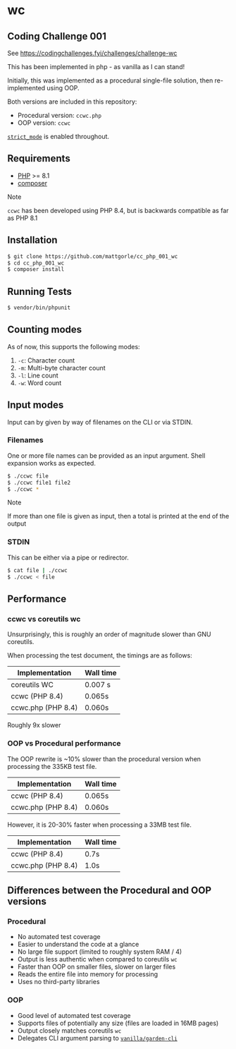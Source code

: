 # wc

## Coding Challenge 001

See https://codingchallenges.fyi/challenges/challenge-wc

This has been implemented in php - as vanilla as I can stand!

Initially, this was implemented as a procedural single-file solution, then re-implemented using OOP.

Both versions are included in this repository:

- Procedural version: `ccwc.php`
- OOP version: `ccwc`

[`strict_mode`](https://www.php.net/manual/en/language.types.declarations.php#language.types.declarations.strict) is enabled throughout.

## Requirements

- [PHP](https://php.net) >= 8.1
- [composer](https://getcomposer.org)

> [!note]
> `ccwc` has been developed using PHP 8.4, but is backwards compatible as far as PHP 8.1

## Installation

```bash
$ git clone https://github.com/mattgorle/cc_php_001_wc
$ cd cc_php_001_wc
$ composer install
```

## Running Tests

```bash
$ vendor/bin/phpunit
```

## Counting modes

As of now, this supports the following modes:

1. `-c`: Character count
2. `-m`: Multi-byte character count
3. `-l`: Line count
4. `-w`: Word count

## Input modes

Input can by given by way of filenames on the CLI or via STDIN.

### Filenames

One or more file names can be provided as an input argument.  Shell expansion works as expected.

```bash
$ ./ccwc file
$ ./ccwc file1 file2
$ ./ccwc *
```

> [!note]
> If more than one file is given as input, then a total is printed at the end of the output

### STDIN

This can be either via a pipe or redirector.

```bash
$ cat file | ./ccwc
$ ./ccwc < file
```

## Performance 

### ccwc vs coreutils wc

Unsurprisingly, this is roughly an order of magnitude slower than GNU coreutils.

When processing the test document, the timings are as follows:

| Implementation | Wall time |
|---|---|
| coreutils WC | 0.007 s |
| ccwc (PHP 8.4) | 0.065s |
| ccwc.php (PHP 8.4) | 0.060s |

Roughly 9x slower

### OOP vs Procedural performance

The OOP rewrite is ~10% slower than the procedural version when
processing the 335KB test file.

| Implementation | Wall time |
|---|---|
| ccwc (PHP 8.4) | 0.065s |
| ccwc.php (PHP 8.4) | 0.060s |

However, it is 20-30% faster when processing a 33MB test file.

| Implementation | Wall time |
|---|---|
| ccwc (PHP 8.4) | 0.7s |
| ccwc.php (PHP 8.4) | 1.0s |

## Differences between the Procedural and OOP versions

### Procedural
- No automated test coverage
- Easier to understand the code at a glance
- No large file support (limited to roughly system RAM / 4)
- Output is less authentic when compared to coreutils `wc`
- Faster than OOP on smaller files, slower on larger files
- Reads the entire file into memory for processing
- Uses no third-party libraries

### OOP
- Good level of automated test coverage
- Supports files of potentially any size (files are loaded in 16MB pages)
- Output closely matches coreutils `wc`
- Delegates CLI argument parsing to [`vanilla/garden-cli`](https://github.com/vanilla/garden-cli)
